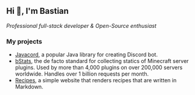 ## Hi 👋, I'm Bastian

*Professional full-stack developer & Open-Source enthusiast*

### My projects

* [Javacord](https://github.com/Javacord/Javacord), a popular Java library for creating Discord bot.
* [bStats](https://bstats.org/), the de facto standard for collecting statics of Minecraft server plugins. Used by more than 4,000 plugins on over 200,000 servers worldwide. Handles over 1 billion requests per month.
* [Recipes](https://github.com/Bastian/recipes), a simple website that renders recipes that are written in Markdown.
